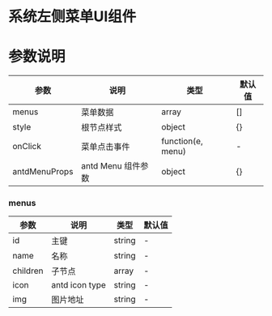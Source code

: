 # 系统左侧菜单UI组件


# 参数说明
参数 | 说明 | 类型 | 默认值
---|---|---|---
menus | 菜单数据 | array | []
style | 根节点样式 | object | {}
onClick | 菜单点击事件 | function(e, menu) | -
antdMenuProps | antd Menu 组件参数 | object | {}

### menus
参数 | 说明 | 类型 | 默认值
---|---|---|---
id | 主键 | string | -
name | 名称 | string | -
children | 子节点 | array | -
icon | antd icon type | string | -
img | 图片地址 | string | -